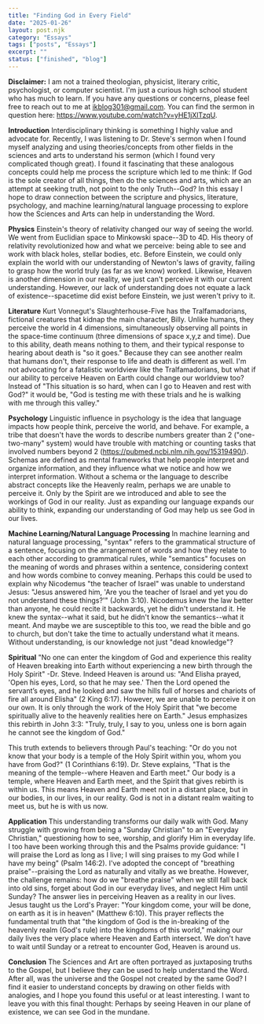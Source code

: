 ```yaml
---
title: "Finding God in Every Field"
date: "2025-01-26"
layout: post.njk
category: "Essays"
tags: ["posts", "Essays"]
excerpt: ""
status: ["finished", "blog"]
---
```


**Disclaimer:** I am not a trained theologian, physicist, literary critic, psychologist, or computer scientist. I'm just a curious high school student who has much to learn. If you have any questions or concerns, please feel free to reach out to me at ikblog301@gmail.com. You can find the sermon in question here: https://www.youtube.com/watch?v=yHE1jXlTzqU.

**Introduction**
Interdisciplinary thinking is something I highly value and advocate for. Recently, I was listening to Dr. Steve's sermon when I found myself analyzing and using theories/concepts from other fields in the sciences and arts to understand his sermon (which I found very complicated though great). I found it fascinating that these analogous concepts could help me process the scripture which led to me think: If God is the sole creator of all things, then do the sciences and arts, which are an attempt at seeking truth, not point to the only Truth--God? In this essay I hope to draw connection between the scripture and physics, literature, psychology, and machine learning/natural language processing to explore how the Sciences and Arts can help in understanding the Word.

**Physics**
Einstein's theory of relativity changed our way of seeing the world. We went from Euclidian space to Minkowski space--3D to 4D. His theory of relativity revolutionized how and what we perceive: being able to see and work with black holes, stellar bodies, etc. Before Einstein, we could only explain the world with our understanding of Newton's laws of gravity, failing to grasp how the world truly (as far as we know) worked. Likewise, Heaven is another dimension in our reality, we just can't perceive it with our current understanding. However, our lack of understanding does not equate a lack of existence--spacetime did exist before Einstein, we just weren't privy to it. 

**Literature**
Kurt Vonnegut's Slaughterhouse-Five has the Tralfamadorians, fictional creatures that kidnap the main character, Billy. Unlike humans, they perceive the world in 4 dimensions, simultaneously observing all points in the space-time continuum (three dimensions of space x,y,z and time). Due to this ability, death means nothing to them, and their typical response to hearing about death is "so it goes." Because they can see another realm that humans don't, their response to life and death is different as well. I'm not advocating for a fatalistic worldview like the Tralfamadorians, but what if our ability to perceive Heaven on Earth could change our worldview too? Instead of "This situation is so hard, when can I go to Heaven and rest with God?" it would be, "God is testing me with these trials and he is walking with me through this valley."

**Psychology**
Linguistic influence in psychology is the idea that language impacts how people think, perceive the world, and behave. For example, a tribe that doesn't have the words to describe numbers greater than 2 ("one-two-many" system) would have trouble with matching or counting tasks that involved numbers beyond 2 (https://pubmed.ncbi.nlm.nih.gov/15319490/). Schemas are defined as mental frameworks that help people interpret and organize information, and they influence what we notice and how we interpret information. Without a schema or the language to describe abstract concepts like the Heavenly realm, perhaps we are unable to perceive it. Only by the Spirit are we introduced and able to see the workings of God in our reality. Just as expanding our language expands our ability to think, expanding our understanding of God may help us see God in our lives.

**Machine Learning/Natural Language Processing**
In machine learning and natural language processing, "syntax" refers to the grammatical structure of a sentence, focusing on the arrangement of words and how they relate to each other according to grammatical rules, while "semantics" focuses on the meaning of words and phrases within a sentence, considering context and how words combine to convey meaning. Perhaps this could be used to explain why Nicodemus "the teacher of Israel" was unable to understand Jesus: "Jesus answered him, 'Are you the teacher of Israel and yet you do not understand these things?'" (John 3:10). Nicodemus knew the law better than anyone, he could recite it backwards, yet he didn't understand it. He knew the syntax--what it said, but he didn't know the semantics--what it meant. And maybe we are susceptible to this too, we read the bible and go to church, but don't take the time to actually understand what it means. Without understanding, is our knowledge not just "dead knowledge"?

**Spiritual**
"No one can enter the kingdom of God and experience this reality of Heaven breaking into Earth without experiencing a new birth through the Holy Spirit" -Dr. Steve. Indeed Heaven is around us: "And Elisha prayed, 'Open his eyes, Lord, so that he may see.' Then the Lord opened the servant’s eyes, and he looked and saw the hills full of horses and chariots of fire all around Elisha" (2 King 6:17). However, we are unable to perceive it on our own. It is only through the work of the Holy Spirit that "we become spiritually alive to the heavenly realities here on Earth." Jesus emphasizes this rebirth in John 3:3: "Truly, truly, I say to you, unless one is born again he cannot see the kingdom of God."

This truth extends to believers through Paul's teaching: "Or do you not know that your body is a temple of the Holy Spirit within you, whom you have from God?" (1 Corinthians 6:19). Dr. Steve explains, "That is the meaning of the temple--where Heaven and Earth meet." Our body is a temple, where Heaven and Earth  meet, and the Spirit that gives rebirth is within us. This means Heaven and Earth meet not in a distant place, but in our bodies, in our lives, in our reality. God is not in a distant realm waiting to meet us, but he is with us now.

**Application**
This understanding transforms our daily walk with God. Many struggle with growing from being a "Sunday Christian" to an "Everyday Christian," questioning how to see, worship, and glorify Him in everyday life. I too have been working through this and the Psalms provide guidance: "I will praise the Lord as long as I live; I will sing praises to my God while I have my being" (Psalm 146:2). I've adopted the concept of "breathing praise"--praising the Lord as naturally and vitally as we breathe. However, the challenge remains: how do we "breathe praise" when we still fall back into old sins, forget about God in our everyday lives, and neglect Him until Sunday? The answer lies in perceiving Heaven as a reality in our lives. Jesus taught us the Lord's Prayer: "Your kingdom come, your will be done, on earth as it is in heaven" (Matthew 6:10). This prayer reflects the fundamental truth that "the kingdom of God is the in-breaking of the heavenly realm (God's rule) into the kingdoms of this world," making our daily lives the very place where Heaven and Earth intersect. We don't have to wait until Sunday or a retreat to encounter God, Heaven is around us.

**Conclusion**
The Sciences and Art are often portrayed as juxtaposing truths to the Gospel, but I believe they can be used to help understand the Word. After all, was the universe and the Gospel not created by the same God? I find it easier to understand concepts by drawing on other fields with analogies, and I hope you found this useful or at least interesting. I want to leave you with this final thought: Perhaps by seeing Heaven in our plane of existence, we can see God in the mundane.